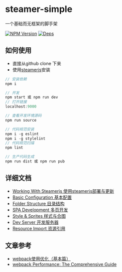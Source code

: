 # steamer-simple
一个基础而无框架的脚手架

[![NPM Version](https://img.shields.io/npm/v/steamer-simple.svg?style=flat)](https://www.npmjs.com/package/steamer-simple)
[![Deps](https://david-dm.org/SteamerTeam/steamer-simple.svg)](https://david-dm.org/SteamerTeam/steamer-simple)

## 如何使用

* 直接从github clone 下来
* 使用[steamerjs](https://github.com/SteamerTeam/steamerjs)安装

```javascript
// 安装依赖
npm i

// 开发
npm start 或 npm run dev
// 打开链接
localhost:9000

// 查看开发环境源码
npm run source

// 代码规范安装
npm i -g eslint
npm i -g stylelint
// 代码规范扫描
npm lint

// 生产代码生成
npm run dist 或 npm run pub

```

## 详细文档

* [Working With Steamerjs 使用steamerjs部署与更新](https://github.com/SteamerTeam/steamer-simple/wiki/%E4%BD%BF%E7%94%A8steamerjs%E9%83%A8%E7%BD%B2%E4%B8%8E%E6%9B%B4%E6%96%B0)
* [Basic Configuration 基本配置](https://github.com/SteamerTeam/steamer-simple/wiki/Basic-Configuration-%08%E5%9F%BA%E6%9C%AC%E9%85%8D%E7%BD%AE)
* [Folder Structure 目录结构](https://github.com/SteamerTeam/steamer-simple/wiki/Folder-Structure-%E7%9B%AE%E5%BD%95%E7%BB%93%E6%9E%84)
* [SPA Development 多页开发](https://github.com/SteamerTeam/steamer-simple/wiki/SPA-Development---%E5%A4%9A%E9%A1%B5%E5%BC%80%E5%8F%91)
* [Style & Sprites 样式与合图](https://github.com/SteamerTeam/steamer-simple/wiki/Style-&-Sprites---%E6%A0%B7%E5%BC%8F%E4%B8%8E%E5%90%88%E5%9B%BE)
* [Dev Server 开发服务器](https://github.com/SteamerTeam/steamer-simple/wiki/Dev-Server-%E5%BC%80%E5%8F%91%E6%9C%8D%E5%8A%A1%E5%99%A8)
* [Resource Import 资源引用](https://github.com/SteamerTeam/steamer-simple/wiki/Resource-Import-%E8%B5%84%E6%BA%90%E5%BC%95%E7%94%A8)


## 文章参考

* [webpack使用优化（基本篇）](https://github.com/lcxfs1991/blog/issues/2)
* [webpack Performance: The Comprehensive Guide](https://github.com/lcxfs1991/blog/issues/15)